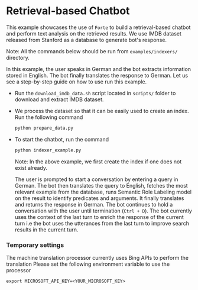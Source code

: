 # Retrieval-based Chatbot

This example showcases the use of `Forte` to build a retrieval-based chatbot and perform text 
analysis on the retrieved results. We use IMDB dataset released from Stanford as a database to 
generate bot's response.

Note: All the commands below should be run from `examples/indexers/` directory.

In this example, the user speaks in German and the bot extracts information stored in English. The 
bot finally translates the response to German. Let us see a step-by-step guide on how to use run 
this example.

-  Run the `download_imdb_data.sh` script located in `scripts/` folder to download and extract 
IMDB dataset.

- We process the dataset so that it can be easily used to create an index. Run the following 
command

  ```bash
  python prepare_data.py
  ```

- To start the chatbot, run the command

  ```bash
  python indexer_example.py
  ```

  Note: In the above example, we first create the index if one does not exist already.

  The user is prompted to start a conversation by entering a query in German. The bot then 
  translates the query to English, fetches the most relevant example from the database, runs 
  Semantic Role Labeling model on the result to identify predicates and arguments. It finally 
  translates and returns the response in German. The bot continues to hold a conversation with the 
  user until termination (`Ctrl + D`). The bot currently uses the context of the last turn to 
  enrich the response of the current turn i.e the bot uses the utterances from the last turn to 
  improve search results in the current turn.


### Temporary settings


The machine translation processor currently uses Bing APIs to perform the translation Please set the
following environment variable to use the processor

```
export MICROSOFT_API_KEY=<YOUR_MICROSOFT_KEY>
```